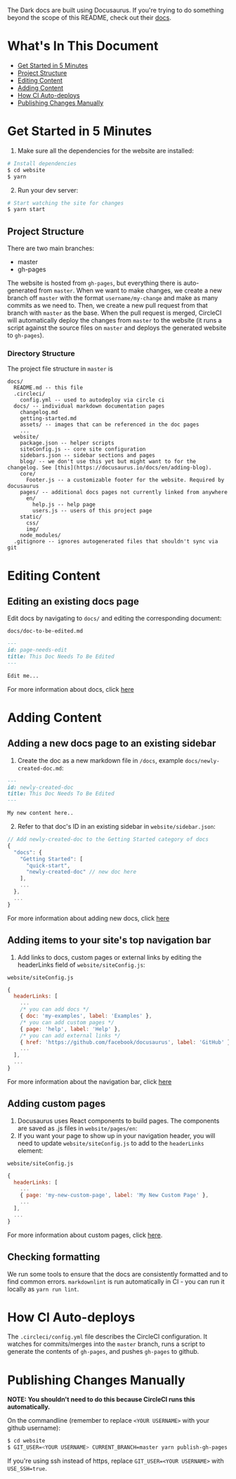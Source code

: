 The Dark docs are built using Docusaurus.
If you're trying to do something beyond the scope of this README, check out their [docs](https://docusaurus.io/).

# What's In This Document

* [Get Started in 5 Minutes](#get-started-in-5-minutes)
* [Project Structure](#project-structure)
* [Editing Content](#editing-content)
* [Adding Content](#adding-content)
* [How CI Auto-deploys](#how-ci-auto-deploys)
* [Publishing Changes Manually](#publishing-changes-manually)

# Get Started in 5 Minutes

1. Make sure all the dependencies for the website are installed:

```sh
# Install dependencies
$ cd website
$ yarn
```
2. Run your dev server:

```sh
# Start watching the site for changes
$ yarn start
```

## Project Structure

There are two main branches:

* master
* gh-pages

The website is hosted from `gh-pages`, but everything there is auto-generated from `master`.
When we want to make changes, we create a new branch off `master` with the format `username/my-change` and make as many commits as we need to.
Then, we create a new pull request from that branch with `master` as the base. When the pull request is merged, CircleCI will automatically
deploy the changes from `master` to the website (it runs a script against the source files on `master` and deploys the generated website to `gh-pages`).

### Directory Structure

The project file structure in `master` is

```
docs/
  README.md -- this file
  .circleci/
    config.yml -- used to autodeploy via circle ci
  docs/ -- individual markdown documentation pages
    changelog.md
    getting-started.md
    assets/ -- images that can be referenced in the doc pages
    ...
  website/
    package.json -- helper scripts
    siteConfig.js -- core site configuration
    sidebars.json -- sidebar sections and pages
    blog/ -- we don't use this yet but might want to for the changelog. See [this](https://docusaurus.io/docs/en/adding-blog).
    core/
      Footer.js -- a customizable footer for the website. Required by docusaurus
    pages/ -- additional docs pages not currently linked from anywhere
      en/
        help.js -- help page
        users.js -- users of this project page
    static/
      css/
      img/
    node_modules/
  .gitignore -- ignores autogenerated files that shouldn't sync via git
```

# Editing Content

## Editing an existing docs page

Edit docs by navigating to `docs/` and editing the corresponding document:

`docs/doc-to-be-edited.md`

```markdown
---
id: page-needs-edit
title: This Doc Needs To Be Edited
---

Edit me...
```

For more information about docs, click [here](https://docusaurus.io/docs/en/navigation)

# Adding Content

## Adding a new docs page to an existing sidebar

1. Create the doc as a new markdown file in `/docs`, example `docs/newly-created-doc.md`:

```md
---
id: newly-created-doc
title: This Doc Needs To Be Edited
---

My new content here..
```

2. Refer to that doc's ID in an existing sidebar in `website/sidebar.json`:

```javascript
// Add newly-created-doc to the Getting Started category of docs
{
  "docs": {
    "Getting Started": [
      "quick-start",
      "newly-created-doc" // new doc here
    ],
    ...
  },
  ...
}
```

For more information about adding new docs, click [here](https://docusaurus.io/docs/en/navigation)

## Adding items to your site's top navigation bar

1. Add links to docs, custom pages or external links by editing the headerLinks field of `website/siteConfig.js`:

`website/siteConfig.js`
```javascript
{
  headerLinks: [
    ...
    /* you can add docs */
    { doc: 'my-examples', label: 'Examples' },
    /* you can add custom pages */
    { page: 'help', label: 'Help' },
    /* you can add external links */
    { href: 'https://github.com/facebook/docusaurus', label: 'GitHub' },
    ...
  ],
  ...
}
```

For more information about the navigation bar, click [here](https://docusaurus.io/docs/en/navigation)

## Adding custom pages

1. Docusaurus uses React components to build pages. The components are saved as .js files in `website/pages/en`:
2. If you want your page to show up in your navigation header, you will need to update `website/siteConfig.js` to add to the `headerLinks` element:

`website/siteConfig.js`
```javascript
{
  headerLinks: [
    ...
    { page: 'my-new-custom-page', label: 'My New Custom Page' },
    ...
  ],
  ...
}
```

For more information about custom pages, click [here](https://docusaurus.io/docs/en/custom-pages).

## Checking formatting

We run some tools to ensure that the docs are consistently formatted and to
find common errors. `markdownlint` is run automatically in CI - you can run it
locally as `yarn run lint`.

# How CI Auto-deploys

The `.circleci/config.yml` file describes the CircleCI configuration.
It watches for commits/merges into the `master` branch, runs a script to generate the contents of
`gh-pages`, and pushes `gh-pages` to github.

# Publishing Changes Manually

**NOTE: You shouldn't need to do this because CircleCI runs this automatically.**

On the commandline (remember to replace `<YOUR USERNAME>` with your github username):

```sh
$ cd website
$ GIT_USER=<YOUR USERNAME> CURRENT_BRANCH=master yarn publish-gh-pages
```

If you're using ssh instead of https, replace `GIT_USER=<YOUR USERNAME>` with `USE_SSH=true`.
